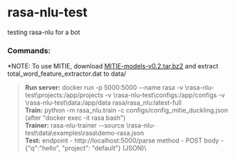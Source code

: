 # rasa-nlu-test
testing rasa-nlu for a bot


### Commands:

*NOTE: To use MITIE, download [MITIE-models-v0.2.tar.bz2](https://github.com/mit-nlp/MITIE/releases/download/v0.4/MITIE-models-v0.2.tar.bz2) and extract total_word_feature_extractor.dat to data/

> **Run server:** docker run -p 5000:5000 --name rasa -v <path>\rasa-nlu-test\projects:/app/projects -v <path>\rasa-nlu-test\configs:/app/configs -v <path>\rasa-nlu-test\data:/app/data  rasa/rasa_nlu:latest-full\
**Train:** python -m rasa_nlu.train -c configs/config_mitie_duckling.json (after "docker exec -it rasa bash")\
**Trainer:** rasa-nlu-trainer --source <path>\rasa-nlu-test\data\examples\rasa\demo-rasa.json\
**Test:** endpoint - http://localhost:5000/parse method - POST body - {"q":"hello", "project": "default"} (JSON)\
